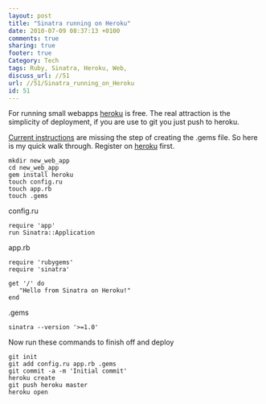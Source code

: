 ```yaml
---
layout: post
title: "Sinatra running on Heroku"
date: 2010-07-09 08:37:13 +0100 
comments: true
sharing: true
footer: true
Category: Tech
tags: Ruby, Sinatra, Heroku, Web,
discuss_url: //51
url: //51/Sinatra_running_on_Heroku
id: 51
---
```

For running small webapps [heroku][] is free. The real attraction is the simplicity of deployment, if you are use to git you just push to heroku.

[Current instructions][deploy] are missing the step of creating the .gems file. So here is my quick walk through. Register on [heroku][] first.

    mkdir new_web_app
    cd new_web_app
    gem install heroku
    touch config.ru
    touch app.rb
    touch .gems
    
config.ru

    require 'app'
    run Sinatra::Application

app.rb

    
    require 'rubygems'
    require 'sinatra'

    get '/' do
       "Hello from Sinatra on Heroku!"
    end

.gems

    sinatra --version '>=1.0'

Now run these commands to finish off and deploy

    git init
    git add config.ru app.rb .gems 
    git commit -a -m 'Initial commit'
    heroku create
    git push heroku master
    heroku open
    

[heroku]: http://heroku.com/
[deploy]: http://blog.heroku.com/archives/2009/3/5/32_deploy_merb_sinatra_or_any_rack_app_to_heroku/
